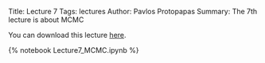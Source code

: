 Title: Lecture 7
Tags: lectures
Author: Pavlos Protopapas
Summary: The 7th lecture is about MCMC

You can download this lecture [here]({filename}/../../notebooks/Lecture7_MCMC.ipynb).

{% notebook Lecture7_MCMC.ipynb  %}